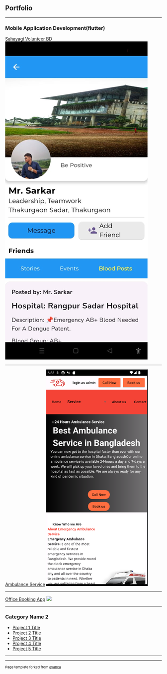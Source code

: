 ## Portfolio

---

### Mobile Application Development(flutter) 

[Sahayagi Volunteer BD](https://github.com/jhalto/sahayagi)
<img src="images/sahayagi1.jpeg?raw=true"/>

---
[Ambulance Service](https://github.com/jhalto/ambulance_service)
<img src="images/1.png?raw=true"/>

---
[Office Booking App](https://github.com/jhalto/office_booking)
<img src="images/dummy_thumbnail.jpg?raw=true"/>

---

### Category Name 2

- [Project 1 Title](http://example.com/)
- [Project 2 Title](http://example.com/)
- [Project 3 Title](http://example.com/)
- [Project 4 Title](http://example.com/)
- [Project 5 Title](http://example.com/)

---




---
<p style="font-size:11px">Page template forked from <a href="https://github.com/evanca/quick-portfolio">evanca</a></p>
<!-- Remove above link if you don't want to attibute -->
